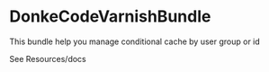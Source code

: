 # DonkeCodeVarnishBundle

This bundle help you manage conditional cache by user group or id

See Resources/docs